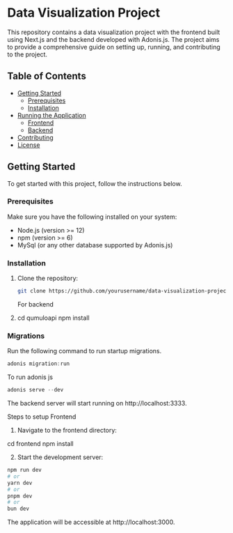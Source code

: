 # Data Visualization Project

This repository contains a data visualization project with the frontend built using Next.js and the backend developed with Adonis.js. The project aims to provide a comprehensive guide on setting up, running, and contributing to the project.

## Table of Contents

- [Getting Started](#getting-started)
  - [Prerequisites](#prerequisites)
  - [Installation](#installation)
- [Running the Application](#running-the-application)
  - [Frontend](#frontend)
  - [Backend](#backend)
- [Contributing](#contributing)
- [License](#license)

## Getting Started

To get started with this project, follow the instructions below.

### Prerequisites

Make sure you have the following installed on your system:

- Node.js (version >= 12)
- npm (version >= 6)
- MySql (or any other database supported by Adonis.js)

### Installation

1. Clone the repository:

   ```bash
   git clone https://github.com/yourusername/data-visualization-project.git

   ```

   For backend

2. cd qumuloapi
   npm install

### Migrations

Run the following command to run startup migrations.

```js
adonis migration:run
```

To run adonis js

```js
adonis serve --dev
```

The backend server will start running on http://localhost:3333.

Steps to setup Frontend

1. Navigate to the frontend directory:

cd frontend
npm install

2. Start the development server:

```bash
npm run dev
# or
yarn dev
# or
pnpm dev
# or
bun dev
```

The application will be accessible at http://localhost:3000.
